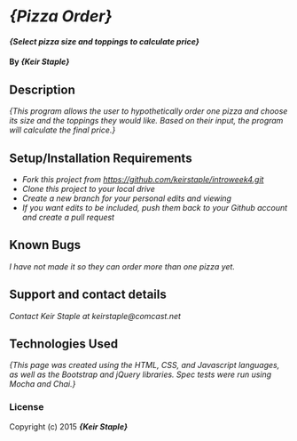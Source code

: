# _{Pizza Order}_

#### _{Select pizza size and toppings to calculate price}_

#### By _**{Keir Staple}**_

## Description

_{This program allows the user to hypothetically order one pizza and choose its size and the toppings they would like. Based on their input, the program will calculate the final price.}_

## Setup/Installation Requirements

* _Fork this project from https://github.com/keirstaple/introweek4.git_
* _Clone this project to your local drive_
* _Create a new branch for your personal edits and viewing_
* _If you want edits to be included, push them back to your Github account and create a pull request_

## Known Bugs

_I have not made it so they can order more than one pizza yet._

## Support and contact details

_Contact Keir Staple at keirstaple@comcast.net_

## Technologies Used

_{This page was created using the HTML, CSS, and Javascript languages, as well as the Bootstrap and jQuery libraries. Spec tests were run using Mocha and Chai.}_

### License

Copyright (c) 2015 **_{Keir Staple}_**
